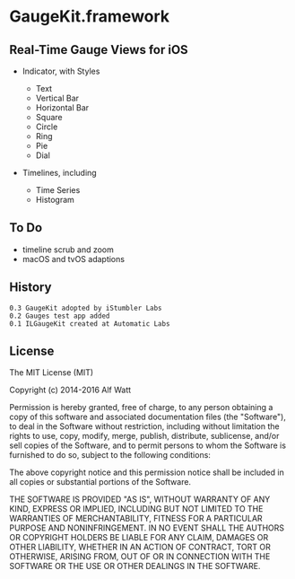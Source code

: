 
# GaugeKit.framework

## Real-Time Gauge Views for iOS

- Indicator, with Styles
    - Text
    - Vertical Bar
    - Horizontal Bar
    - Square
    - Circle
    - Ring
    - Pie
    - Dial

- Timelines, including
    - Time Series
    - Histogram

## To Do

- timeline scrub and zoom
- macOS and tvOS adaptions

## History

    0.3 GaugeKit adopted by iStumbler Labs
    0.2 Gauges test app added
    0.1 ILGaugeKit created at Automatic Labs

## License

The MIT License (MIT)

Copyright (c) 2014-2016 Alf Watt

Permission is hereby granted, free of charge, to any person obtaining a copy
of this software and associated documentation files (the "Software"), to deal
in the Software without restriction, including without limitation the rights
to use, copy, modify, merge, publish, distribute, sublicense, and/or sell
copies of the Software, and to permit persons to whom the Software is
furnished to do so, subject to the following conditions:

The above copyright notice and this permission notice shall be included in all
copies or substantial portions of the Software.

THE SOFTWARE IS PROVIDED "AS IS", WITHOUT WARRANTY OF ANY KIND, EXPRESS OR
IMPLIED, INCLUDING BUT NOT LIMITED TO THE WARRANTIES OF MERCHANTABILITY,
FITNESS FOR A PARTICULAR PURPOSE AND NONINFRINGEMENT. IN NO EVENT SHALL THE
AUTHORS OR COPYRIGHT HOLDERS BE LIABLE FOR ANY CLAIM, DAMAGES OR OTHER
LIABILITY, WHETHER IN AN ACTION OF CONTRACT, TORT OR OTHERWISE, ARISING FROM,
OUT OF OR IN CONNECTION WITH THE SOFTWARE OR THE USE OR OTHER DEALINGS IN THE
SOFTWARE.
